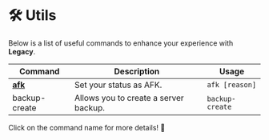 # 🛠️ Utils

Below is a list of useful commands to enhance your experience with **Legacy**.

| Command                 | Description                           | Usage           |
| ----------------------- | ------------------------------------- | --------------- |
| [**afk**](utils/afk.md) | Set your status as AFK.               | `afk [reason]`  |
| backup-create           | Allows you to create a server backup. | `backup-create` |

Click on the command name for more details! 🚀
